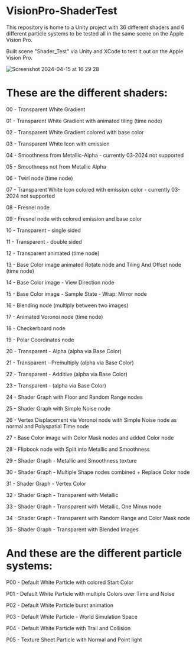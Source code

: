 # VisionPro-ShaderTest
This repository is home to a Unity project with 36 different shaders and 6 different particle systems to be tested all in the same scene on the Apple Vision Pro. 

Built scene "Shader_Test" via Unity and XCode to test it out on the Apple Vision Pro.

![Screenshot 2024-04-15 at 16 29 28](https://github.com/360Fabriek/VisionPro-ShaderTest/assets/125959835/4a9de774-36f2-452d-8c21-603d67ca48af)

# These are the different shaders:

00 - Transparent White Gradient

01 - Transparent White Gradient with animated tiling (time node)

02 - Transparent White Gradient colored with base color

03 - Transparent White Icon with emission

04 - Smoothness from Metallic-Alpha - currently 03-2024 not supported

05 - Smoothness not from Metallic Alpha

06 - Twirl node (time node)

07 - Transparent White Icon colored with emission color - currently 03-2024 not supported

08 - Fresnel node

09 - Fresnel node with colored emission and base color

10 - Transparent - single sided

11 - Transparent - double sided

12 - Transparent animated (time node)

13 - Base Color image animated Rotate node and Tiling And Offset node (time node)

14 - Base Color image - View Direction node

15 - Base Color image - Sample State - Wrap: Mirror node

16 - Blending node (multiply between two images)

17 - Animated Voronoi node (time node)

18 - Checkerboard node

19 - Polar Coordinates node

20 - Transparent - Alpha (alpha via Base Color)

21 - Transparent -  Premultiply (alpha via Base Color)

22 - Transparent - Additive (alpha via Base Color)

23 - Transparent -  (alpha via Base Color)

24 - Shader Graph with Floor and Random Range nodes

25 - Shader Graph with Simple Noise node

26 - Vertex Displacement via Voronoi node with Simple Noise node as normal and Polyspatial Time node

27 - Base Color image with Color Mask nodes and added Color node

28 - Flipbook node with Split into Metallic and Smoothness

29 - Shader Graph - Metallic and Smoothness texture

30 - Shader Graph - Multiple Shape nodes combined + Replace Color node

31 - Shader Graph - Vertex Color

32 - Shader Graph - Transparent with Metallic

33 - Shader Graph - Transparent with Metallic, One Minus node

34 - Shader Graph - Transparent with Random Range and Color Mask node

35 - Shader Graph - Transparent with Blended Images

# And these are the different particle systems:

P00 - Default White Particle with colored Start Color

P01 - Default White Particle with multiple Colors over Time and Noise

P02 - Default White Particle burst animation

P03 - Default White Particle - World Simulation Space

P04 - Default White Particle with Trail and Collision

P05 - Texture Sheet Particle with Normal and Point light

